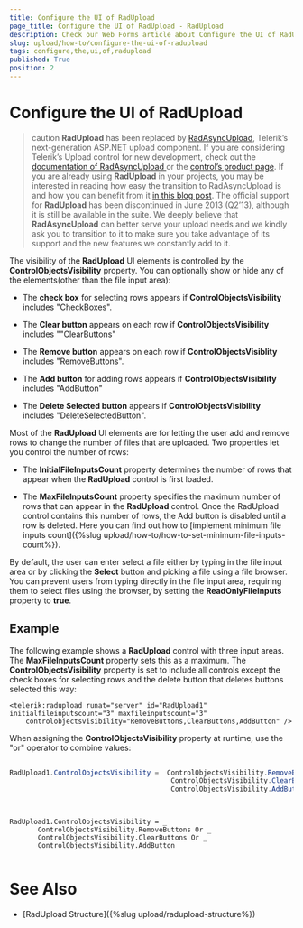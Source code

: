 ```yaml
---
title: Configure the UI of RadUpload
page_title: Configure the UI of RadUpload - RadUpload
description: Check our Web Forms article about Configure the UI of RadUpload.
slug: upload/how-to/configure-the-ui-of-radupload
tags: configure,the,ui,of,radupload
published: True
position: 2
---
```


# Configure the UI of RadUpload



>caution  **RadUpload** has been replaced by [RadAsyncUpload](https://demos.telerik.com/aspnet-ajax/asyncupload/examples/overview/defaultcs.aspx), Telerik’s next-generation ASP.NET upload component. If you are considering Telerik’s Upload control for new development, check out the [documentation of RadAsyncUpload ](https://www.telerik.com/help/aspnet-ajax/asyncupload-overview.html) or the [control’s product page](https://www.telerik.com/products/aspnet-ajax/asyncupload.aspx). If you are already using **RadUpload** in your projects, you may be interested in reading how easy the transition to RadAsyncUpload is and how you can benefit from it [in this blog post](https://blogs.telerik.com/blogs/12-12-05/the-case-of-telerik-s-new-old-asp.net-ajax-upload-control-radasyncupload). The official support for **RadUpload** has been discontinued in June 2013 (Q2’13), although it is still be available in the suite. We deeply believe that **RadAsyncUpload** can better serve your upload needs and we kindly ask you to transition to it to make sure you take advantage of its support and the new features we constantly add to it.
>


The visibility of the **RadUpload** UI elements is controlled by the **ControlObjectsVisibility** property. You can optionally show or hide any of the elements(other than the file input area):

* The **check box** for selecting rows appears if **ControlObjectsVisibility** includes "CheckBoxes".

* The **Clear button** appears on each row if **ControlObjectsVisibility** includes ""ClearButtons"

* The **Remove button** appears on each row if **ControlObjectsVisiblity** includes "RemoveButtons".

* The **Add button** for adding rows appears if **ControlObjectsVisibility** includes "AddButton"

* The **Delete Selected button** appears if **ControlObjectsVisibility** includes "DeleteSelectedButton".

Most of the **RadUpload** UI elements are for letting the user add and remove rows to change the number of files that are uploaded. Two properties let you control the number of rows:

* The **InitialFileInputsCount** property determines the number of rows that appear when the **RadUpload** control is first loaded.

* The **MaxFileInputsCount** property specifies the maximum number of rows that can appear in the **RadUpload** control. Once the RadUpload control contains this number of rows, the Add button is disabled until a row is deleted. Here you can find out how to [implement minimum file inputs count]({%slug upload/how-to/how-to-set-minimum-file-inputs-count%}).

By default, the user can enter select a file either by typing in the file input area or by clicking the **Select** button and picking a file using a file browser. You can prevent users from typing directly in the file input area, requiring them to select files using the browser, by setting the **ReadOnlyFileInputs** property to **true**.

## Example

The following example shows a **RadUpload** control with three input areas. The **MaxFileInputsCount** property sets this as a maximum. The **ControlObjectsVisibility** property is set to include all controls except the check boxes for selecting rows and the delete button that deletes buttons selected this way:

````ASPNET
<telerik:radupload runat="server" id="RadUpload1" initialfileinputscount="3" maxfileinputscount="3"
    controlobjectsvisibility="RemoveButtons,ClearButtons,AddButton" />
````



When assigning the **ControlObjectsVisibility** property at runtime, use the "or" operator to combine values:





````C#
	     
RadUpload1.ControlObjectsVisibility =  ControlObjectsVisibility.RemoveButtons |  
                                        ControlObjectsVisibility.ClearButtons |  
                                        ControlObjectsVisibility.AddButton;
				
````
````VB.NET
	     
RadUpload1.ControlObjectsVisibility = _
       ControlObjectsVisibility.RemoveButtons Or _
       ControlObjectsVisibility.ClearButtons Or _
       ControlObjectsVisibility.AddButton 
				
````


# See Also

 * [RadUpload Structure]({%slug upload/radupload-structure%})
